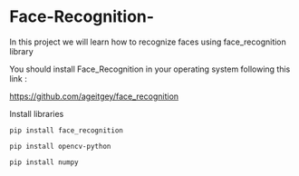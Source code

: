 # Face-Recognition-
In this project we will learn how to recognize faces using face_recognition  library

You should install Face_Recognition in your operating system following this link :

https://github.com/ageitgey/face_recognition
 
Install  libraries 
```
pip install face_recognition

pip install opencv-python

pip install numpy 
```
 
